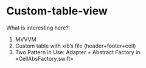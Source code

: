 # Custom-table-view

What is interesting here?:

1. MVVVM 
2. Custom table with xib’s file (header+footer+cell)
3. Two Pattern in Use: Adapter + Abstract Factory in «CellAbsFactory.swift»
